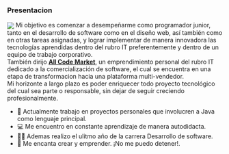 ### Presentacion
<IMG SRC="https://github.com/orios2022/orios2022/main/banner.png" ALIGN=CENTER>
Mi objetivo es comenzar a desempeñarme como programador junior, tanto en el desarrollo de software como en el diseño web, así también como en otras tareas asignadas, y lograr implementar de manera innovadora las tecnologías aprendidas dentro del rubro IT preferentemente y dentro de un equipo de trabajo corporativo.<br>
También dirijo <a href="https://allcodemarket.com/" target="_blank" rel="noopener noreferrer"><b>All Code Market</b></a>, un emprendimiento personal del rubro IT dedicado a la comercialización de software, el cual se encuentra en una etapa de transformacion hacia una plataforma multi-vendedor.<br>
Mi horizonte a largo plazo es poder enriquecer todo proyecto tecnológico del cual sea parte o responsable, sin dejar de seguir creciendo profesionalmente.

- :muscle: Actualmente trabajo en proyectos personales que involucren a Java como lenguaje principal.
- :computer: Me encuentro en constante aprendizaje de manera autodidacta.
- :man_student: Ademas realizo el ulitmo año de la carrera Desarrollo de software.
- :department_store: Me encanta crear y emprender. ¡No me puedo detener!.
